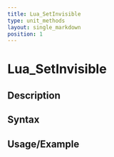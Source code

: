 ```yaml
---
title: Lua_SetInvisible
type: unit_methods
layout: single_markdown
position: 1
---
```


# Lua_SetInvisible

## Description

## Syntax

## Usage/Example


